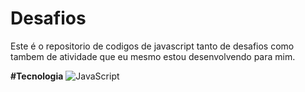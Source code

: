 # Desafios

Este é o repositorio de codigos de javascript tanto de desafios como tambem de atividade que eu mesmo estou desenvolvendo para mim.

**#Tecnologia**
![JavaScript](https://img.shields.io/badge/javascript-%23323330.svg?style=for-the-badge&logo=javascript&logoColor=%23F7DF1E)
